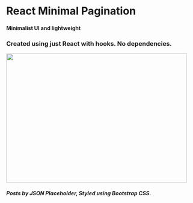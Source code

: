 # React Minimal Pagination

#### Minimalist UI and lightweight

### Created using just React with hooks. No dependencies.

<img src="https://media.giphy.com/media/d7eaTpebXtvqKoV8Dy/giphy.gif" width="480" height="344" />

##### Posts by JSON Placeholder, Styled using Bootstrap CSS.
